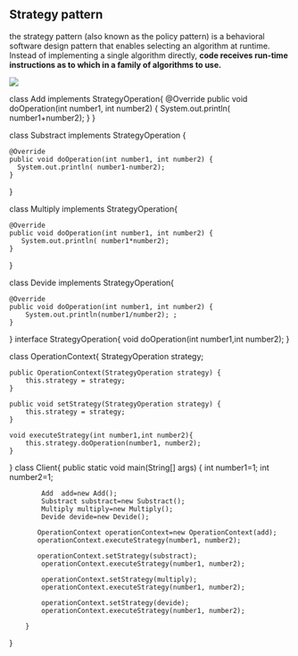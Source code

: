 

## Strategy pattern
the strategy pattern (also known as the policy pattern) is a behavioral software design pattern that enables selecting an algorithm at runtime. Instead of implementing a single algorithm directly, **code receives run-time instructions as to which in a family of algorithms to use.**

![](https://upload.wikimedia.org/wikipedia/commons/3/39/Strategy_Pattern_in_UML.png)


class Add implements StrategyOperation{
     @Override
    public void doOperation(int number1, int number2) {
      System.out.println( number1+number2);
    }
}

class Substract implements StrategyOperation {

    @Override
    public void doOperation(int number1, int number2) {
      System.out.println( number1-number2);
    }
    
}

class Multiply implements StrategyOperation{

    @Override
    public void doOperation(int number1, int number2) {
       System.out.println( number1*number2);
    }
    
}

class Devide implements StrategyOperation{

    @Override
    public void doOperation(int number1, int number2) {
        System.out.println(number1/number2); ;
    }
    
}
interface StrategyOperation{
    void doOperation(int number1,int number2);
}


class OperationContext{
    StrategyOperation strategy;

    public OperationContext(StrategyOperation strategy) {
        this.strategy = strategy;
    }

    public void setStrategy(StrategyOperation strategy) {
        this.strategy = strategy;
    }
    
    void executeStrategy(int number1,int number2){
        this.strategy.doOperation(number1, number2);
    }
}
    class Client{
        public static void main(String[] args) {
            int number1=1;
            int number2=1;
            
            Add  add=new Add();
            Substract substract=new Substract();
            Multiply multiply=new Multiply();
            Devide devide=new Devide();
            
           OperationContext operationContext=new OperationContext(add);
           operationContext.executeStrategy(number1, number2);
           
           operationContext.setStrategy(substract);
            operationContext.executeStrategy(number1, number2);
            
            operationContext.setStrategy(multiply);
            operationContext.executeStrategy(number1, number2);
            
            operationContext.setStrategy(devide);
            operationContext.executeStrategy(number1, number2);
            
        }
   }
    
